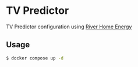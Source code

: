 # TV Predictor
TV Predictor configuration using [River Home Energy](https://github.com/SimonTasker/river-home-energy)

## Usage

```bash
$ docker compose up -d
```

